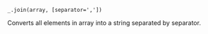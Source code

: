 ```
_.join(array, [separator=','])
```

Converts all elements in array into a string separated by separator.
